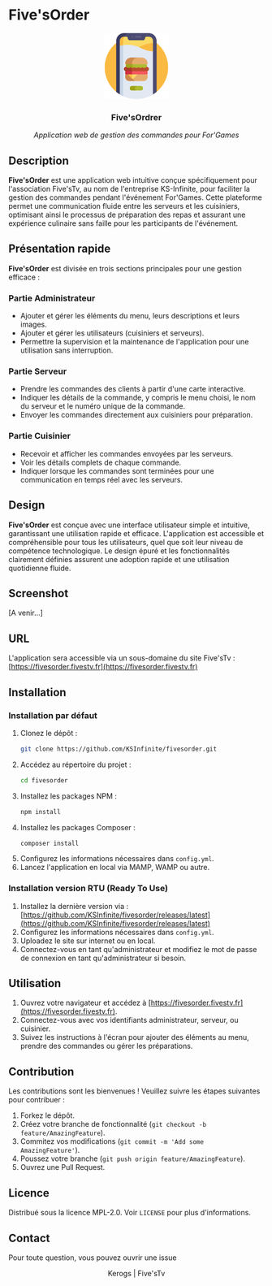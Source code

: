 # Five'sOrder
<div align="center">
    <img alt="" src="./src/assets/logo.png" height="130px">
    <h3>Five'sOrdrer</h3>
    <em>Application web de gestion des commandes pour For'Games</em>
</div>

## Description

**Five'sOrder** est une application web intuitive conçue spécifiquement pour l'association Five'sTv, au nom de l'entreprise KS-Infinite, pour faciliter la gestion des commandes pendant l'événement For'Games. Cette plateforme permet une communication fluide entre les serveurs et les cuisiniers, optimisant ainsi le processus de préparation des repas et assurant une expérience culinaire sans faille pour les participants de l'événement.

## Présentation rapide

**Five'sOrder** est divisée en trois sections principales pour une gestion efficace :

### Partie Administrateur
- Ajouter et gérer les éléments du menu, leurs descriptions et leurs images.
- Ajouter et gérer les utilisateurs (cuisiniers et serveurs).
- Permettre la supervision et la maintenance de l'application pour une utilisation sans interruption.

### Partie Serveur
- Prendre les commandes des clients à partir d'une carte interactive.
- Indiquer les détails de la commande, y compris le menu choisi, le nom du serveur et le numéro unique de la commande.
- Envoyer les commandes directement aux cuisiniers pour préparation.

### Partie Cuisinier
- Recevoir et afficher les commandes envoyées par les serveurs.
- Voir les détails complets de chaque commande.
- Indiquer lorsque les commandes sont terminées pour une communication en temps réel avec les serveurs.

## Design

**Five'sOrder** est conçue avec une interface utilisateur simple et intuitive, garantissant une utilisation rapide et efficace. L'application est accessible et compréhensible pour tous les utilisateurs, quel que soit leur niveau de compétence technologique. Le design épuré et les fonctionnalités clairement définies assurent une adoption rapide et une utilisation quotidienne fluide.

## Screenshot
[A venir...]

## URL

L'application sera accessible via un sous-domaine du site Five'sTv :
[https://fivesorder.fivestv.fr](https://fivesorder.fivestv.fr)

## Installation

### Installation par défaut

1. Clonez le dépôt :
    ```bash
    git clone https://github.com/KSInfinite/fivesorder.git
    ```
2. Accédez au répertoire du projet :
    ```bash
    cd fivesorder
    ```
3. Installez les packages NPM :
    ```bash
    npm install
    ```
4. Installez les packages Composer :
    ```bash
    composer install
    ```
5. Configurez les informations nécessaires dans `config.yml`.
6. Lancez l'application en local via MAMP, WAMP ou autre.

### Installation version RTU (Ready To Use)

1. Installez la dernière version via :
    [https://github.com/KSInfinite/fivesorder/releases/latest](https://github.com/KSInfinite/fivesorder/releases/latest)
2. Configurez les informations nécessaires dans `config.yml`.
3. Uploadez le site sur internet ou en local.
4. Connectez-vous en tant qu'administrateur et modifiez le mot de passe de connexion en tant qu'administrateur si besoin.

## Utilisation

1. Ouvrez votre navigateur et accédez à [https://fivesorder.fivestv.fr](https://fivesorder.fivestv.fr).
2. Connectez-vous avec vos identifiants administrateur, serveur, ou cuisinier.
3. Suivez les instructions à l'écran pour ajouter des éléments au menu, prendre des commandes ou gérer les préparations.

## Contribution

Les contributions sont les bienvenues ! Veuillez suivre les étapes suivantes pour contribuer :

1. Forkez le dépôt.
2. Créez votre branche de fonctionnalité (`git checkout -b feature/AmazingFeature`).
3. Commitez vos modifications (`git commit -m 'Add some AmazingFeature'`).
4. Poussez votre branche (`git push origin feature/AmazingFeature`).
5. Ouvrez une Pull Request.

## Licence

Distribué sous la licence MPL-2.0. Voir `LICENSE` pour plus d'informations.

## Contact

Pour toute question, vous pouvez ouvrir une issue

<p align="center">
    Kerogs
    |
    Five'sTv
</p>
